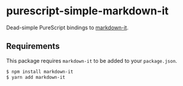 # purescript-simple-markdown-it
Dead-simple PureScript bindings to [markdown-it](https://github.com/markdown-it/markdown-it).

## Requirements
This package requires `markdown-it` to be added to your `package.json`.
```sh
$ npm install markdown-it 
$ yarn add markdown-it
```
